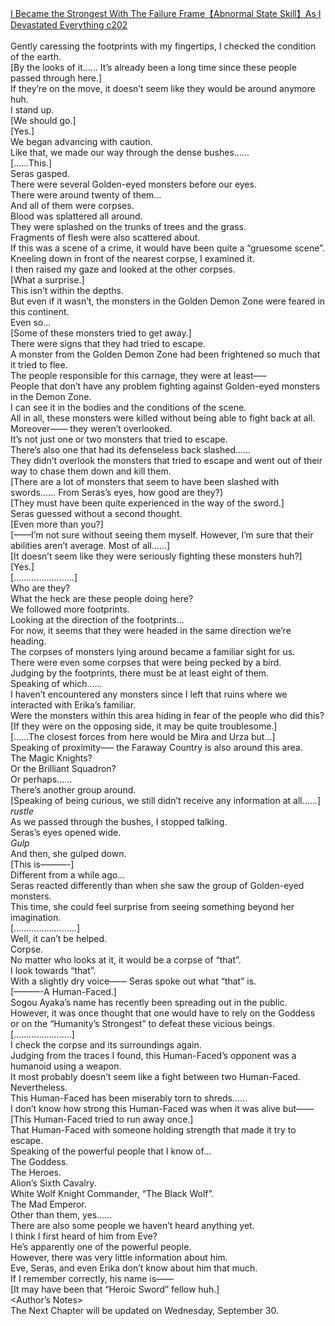 [I Became the Strongest With The Failure Frame【Abnormal State Skill】As I Devastated Everything c202](https://foxaholic.com/novel/i-became-the-strongest-with-the-failure-frame%e3%80%90abnormal-state-skill%e3%80%91as-i-devastated-everything/202/)
<br/><br/>
Gently caressing the footprints with my fingertips, I checked the condition of the earth.<br/>
[By the looks of it…… It’s already been a long time since these people passed through here.]<br/>
If they’re on the move, it doesn’t seem like they would be around anymore huh.<br/>
I stand up.<br/>
[We should go.]<br/>
[Yes.]<br/>
We began advancing with caution.<br/>
Like that, we made our way through the dense bushes……<br/>
[……This.]<br/>
Seras gasped.<br/>
There were several Golden-eyed monsters before our eyes.<br/>
There were around twenty of them…<br/>
And all of them were corpses.<br/>
Blood was splattered all around.<br/>
They were splashed on the trunks of trees and the grass.<br/>
Fragments of flesh were also scattered about.<br/>
If this was a scene of a crime, it would have been quite a “gruesome scene”.<br/>
Kneeling down in front of the nearest corpse, I examined it.<br/>
I then raised my gaze and looked at the other corpses.<br/>
[What a surprise.]<br/>
This isn’t within the depths.<br/>
But even if it wasn’t, the monsters in the Golden Demon Zone were feared in this continent.<br/>
Even so…<br/>
[Some of these monsters tried to get away.]<br/>
There were signs that they had tried to escape.<br/>
A monster from the Golden Demon Zone had been frightened so much that it tried to flee.<br/>
The people responsible for this carnage, they were at least—–<br/>
People that don’t have any problem fighting against Golden-eyed monsters in the Demon Zone.<br/>
I can see it in the bodies and the conditions of the scene.<br/>
All in all, these monsters were killed without being able to fight back at all.<br/>
Moreover—— they weren’t overlooked.<br/>
It’s not just one or two monsters that tried to escape.<br/>
There’s also one that had its defenseless back slashed……<br/>
They didn’t overlook the monsters that tried to escape and went out of their way to chase them down and kill them.<br/>
[There are a lot of monsters that seem to have been slashed with swords…… From Seras’s eyes, how good are they?]<br/>
[They must have been quite experienced in the way of the sword.]<br/>
Seras guessed without a second thought.<br/>
[Even more than you?]<br/>
[——I’m not sure without seeing them myself. However, I’m sure that their abilities aren’t average. Most of all……]<br/>
[It doesn’t seem like they were seriously fighting these monsters huh?]<br/>
[Yes.]<br/>
[……………………]<br/>
Who are they?<br/>
What the heck are these people doing here?<br/>
We followed more footprints.<br/>
Looking at the direction of the footprints…<br/>
For now, it seems that they were headed in the same direction we’re heading.<br/>
The corpses of monsters lying around became a familiar sight for us.<br/>
There were even some corpses that were being pecked by a bird.<br/>
Judging by the footprints, there must be at least eight of them.<br/>
Speaking of which……<br/>
I haven’t encountered any monsters since I left that ruins where we interacted with Erika’s familiar.<br/>
Were the monsters within this area hiding in fear of the people who did this?<br/>
[If they were on the opposing side, it may be quite troublesome.]<br/>
[……The closest forces from here would be Mira and Urza but…]<br/>
Speaking of proximity—– the Faraway Country is also around this area.<br/>
The Magic Knights?<br/>
Or the Brilliant Squadron?<br/>
Or perhaps……<br/>
There’s another group around.<br/>
[Speaking of being curious, we still didn’t receive any information at all……]<br/>
*rustle*<br/>
As we passed through the bushes, I stopped talking.<br/>
Seras’s eyes opened wide.<br/>
*Gulp*<br/>
And then, she gulped down.<br/>
[This is———-]<br/>
Different from a while ago…<br/>
Seras reacted differently than when she saw the group of Golden-eyed monsters.<br/>
This time, she could feel surprise from seeing something beyond her imagination.<br/>
[…………………….]<br/>
Well, it can’t be helped.<br/>
Corpse.<br/>
No matter who looks at it, it would be a corpse of “that”.<br/>
I look towards “that”.<br/>
With a slightly dry voice—— Seras spoke out what “that” is.<br/>
[———-A Human-Faced.]<br/>
Sogou Ayaka’s name has recently been spreading out in the public.<br/>
However, it was once thought that one would have to rely on the Goddess or on the “Humanity’s Strongest” to defeat these vicious beings.<br/>
[…………………..]<br/>
I check the corpse and its surroundings again.<br/>
Judging from the traces I found, this Human-Faced’s opponent was a humanoid using a weapon.<br/>
It most probably doesn’t seem like a fight between two Human-Faced.<br/>
Nevertheless.<br/>
This Human-Faced has been miserably torn to shreds……<br/>
I don’t know how strong this Human-Faced was when it was alive but——<br/>
[This Human-Faced tried to run away once.]<br/>
That Human-Faced with someone holding strength that made it try to escape.<br/>
Speaking of the powerful people that I know of…<br/>
The Goddess.<br/>
The Heroes.<br/>
Alion’s Sixth Cavalry.<br/>
White Wolf Knight Commander, “The Black Wolf”.<br/>
The Mad Emperor.<br/>
Other than them, yes……<br/>
There are also some people we haven’t heard anything yet.<br/>
I think I first heard of him from Eve?<br/>
He’s apparently one of the powerful people.<br/>
However, there was very little information about him.<br/>
Eve, Seras, and even Erika don’t know about him that much.<br/>
If I remember correctly, his name is——<br/>
[It may have been that “Heroic Sword” fellow huh.]<br/>
<Author’s Notes><br/>
The Next Chapter will be updated on Wednesday, September 30.<br/>
